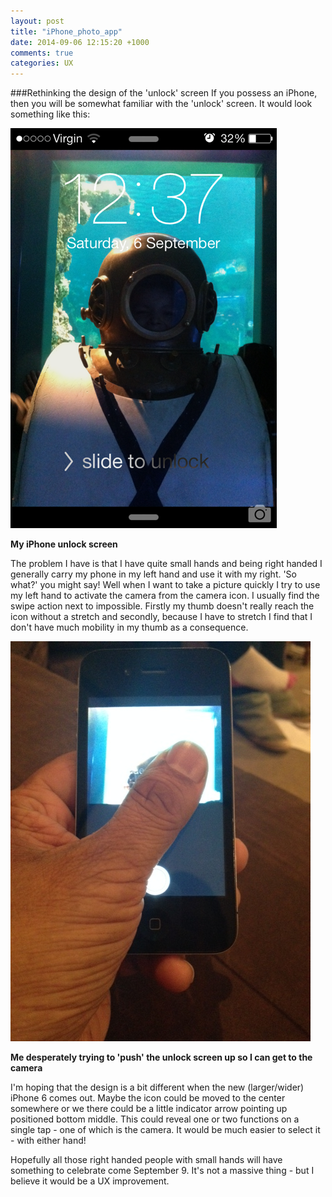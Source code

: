 ```yaml
---
layout: post
title: "iPhone_photo_app"
date: 2014-09-06 12:15:20 +1000
comments: true
categories: UX
---
```


###Rethinking the design of the 'unlock' screen
If you possess an iPhone, then you will be somewhat familiar with the 'unlock' screen. It would look something like this:

![alt text](../images/unlockscreen.png "Title")

__My iPhone unlock screen__


The problem I have is that I have quite small hands and being right handed I generally carry my phone in my left hand and use it with my right. 'So what?' you might say! Well when I want to take a picture quickly I try to use my left hand to activate the camera from the camera icon. I usually find the swipe action next to impossible. Firstly my thumb doesn't really reach the icon without a stretch and secondly, because I have to stretch I find that I don't have much mobility in my thumb as a consequence.

![alt text](../images/unlockscreen2.jpg "Title")

__Me desperately trying to 'push' the unlock screen up so I can get to the camera__

I'm hoping that the design is a bit different when the new (larger/wider) iPhone 6 comes out. Maybe the icon could be moved to the center somewhere or we there could be a little indicator arrow pointing up positioned bottom middle. This could reveal one or two functions on a single tap - one of which is the camera. It would be much easier to select it - with either hand!

Hopefully all those right handed people with small hands will have something to celebrate come September 9. It's not a massive thing - but I believe it would be a UX improvement.